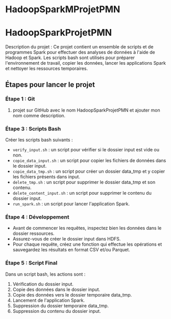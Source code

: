 # HadoopSparkMProjetPMN

# HadoopSparkProjetPMN

Description du projet :
Ce projet contient un ensemble de scripts et de programmes Spark pour effectuer des analyses de données à l'aide de Hadoop et Spark. Les scripts bash sont utilisés pour préparer l'environnement de travail, copier les données, lancer les applications Spark et nettoyer les ressources temporaires.

## Étapes pour lancer le projet

### Étape 1 : Git

1. projet sur GitHub avec le nom HadoopSparkProjetPMN et ajouter mon  nom comme description.

### Étape 3 : Scripts Bash

Créer les scripts bash suivants :

- `verify_input.sh` : un script pour vérifier si le dossier input est vide ou non.
- `copie_data_input.sh` : un script pour copier les fichiers de données dans le dossier input.
- `copie_data_tmp.sh` : un script pour créer un dossier data_tmp et y copier les fichiers présents dans input.
- `delete_tmp.sh` : un script pour supprimer le dossier data_tmp et son contenu.
- `delete_content_input.sh` : un script pour supprimer le contenu du dossier input.
- `run_spark.sh` : un script pour lancer l'application Spark.

### Étape 4 : Développement

- Avant de commencer les requêtes, inspectez bien les données dans le dossier ressources.
- Assurez-vous de créer le dossier input dans HDFS.
- Pour chaque requête, créez une fonction qui effectue les opérations et sauvegardez les résultats en format CSV et/ou Parquet.

### Étape 5 : Script Final

Dans un script bash,  les actions sont :

1. Vérification du dossier input.
2. Copie des données dans le dossier input.
3. Copie des données vers le dossier temporaire data_tmp.
4. Lancement de l'application Spark.
5. Suppression du dossier temporaire data_tmp.
6. Suppression du contenu du dossier input.






